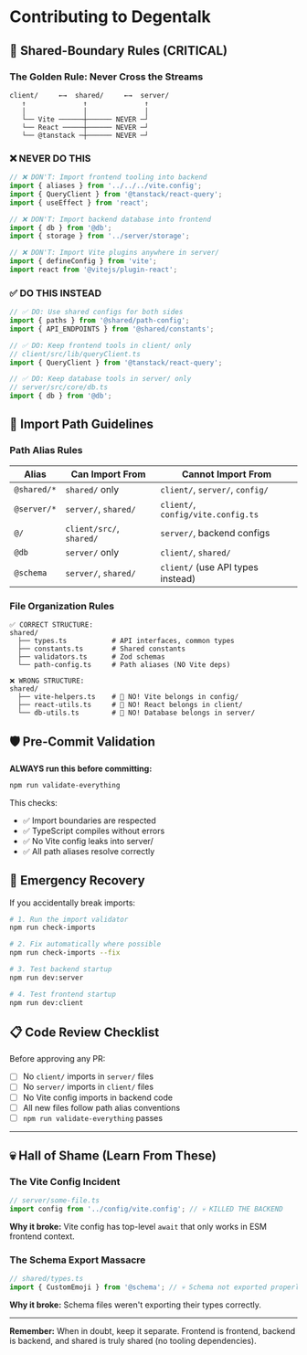 # Contributing to Degentalk

## 🚨 Shared-Boundary Rules (CRITICAL)

### The Golden Rule: **Never Cross the Streams**

```
client/     ←→  shared/     ←→  server/
   ↑              ↑              ↑
   │              │              │
   └── Vite ──────┼────── NEVER ─┘
   └── React ─────┼────── NEVER ─┘
   └── @tanstack ─┼────── NEVER ─┘
```

### ❌ **NEVER DO THIS**

```ts
// ❌ DON'T: Import frontend tooling into backend
import { aliases } from '../../../vite.config';
import { QueryClient } from '@tanstack/react-query';
import { useEffect } from 'react';

// ❌ DON'T: Import backend database into frontend
import { db } from '@db';
import { storage } from '../server/storage';

// ❌ DON'T: Import Vite plugins anywhere in server/
import { defineConfig } from 'vite';
import react from '@vitejs/plugin-react';
```

### ✅ **DO THIS INSTEAD**

```ts
// ✅ DO: Use shared configs for both sides
import { paths } from '@shared/path-config';
import { API_ENDPOINTS } from '@shared/constants';

// ✅ DO: Keep frontend tools in client/ only
// client/src/lib/queryClient.ts
import { QueryClient } from '@tanstack/react-query';

// ✅ DO: Keep database tools in server/ only
// server/src/core/db.ts
import { db } from '@db';
```

## 🔧 Import Path Guidelines

### Path Alias Rules

| Alias       | Can Import From          | Cannot Import From                 |
| ----------- | ------------------------ | ---------------------------------- |
| `@shared/*` | `shared/` only           | `client/`, `server/`, `config/`    |
| `@server/*` | `server/`, `shared/`     | `client/`, `config/vite.config.ts` |
| `@/`        | `client/src/`, `shared/` | `server/`, backend configs         |
| `@db`       | `server/` only           | `client/`, `shared/`               |
| `@schema`   | `server/`, `shared/`     | `client/` (use API types instead)  |

### File Organization Rules

```
✅ CORRECT STRUCTURE:
shared/
  ├── types.ts           # API interfaces, common types
  ├── constants.ts       # Shared constants
  ├── validators.ts      # Zod schemas
  └── path-config.ts     # Path aliases (NO Vite deps)

❌ WRONG STRUCTURE:
shared/
  ├── vite-helpers.ts    # 🚨 NO! Vite belongs in config/
  ├── react-utils.ts     # 🚨 NO! React belongs in client/
  └── db-utils.ts        # 🚨 NO! Database belongs in server/
```

## 🛡️ Pre-Commit Validation

**ALWAYS run this before committing:**

```bash
npm run validate-everything
```

This checks:

- ✅ Import boundaries are respected
- ✅ TypeScript compiles without errors
- ✅ No Vite config leaks into server/
- ✅ All path aliases resolve correctly

## 🚨 Emergency Recovery

If you accidentally break imports:

```bash
# 1. Run the import validator
npm run check-imports

# 2. Fix automatically where possible
npm run check-imports --fix

# 3. Test backend startup
npm run dev:server

# 4. Test frontend startup
npm run dev:client
```

## 📋 Code Review Checklist

Before approving any PR:

- [ ] No `client/` imports in `server/` files
- [ ] No `server/` imports in `client/` files
- [ ] No Vite config imports in backend code
- [ ] All new files follow path alias conventions
- [ ] `npm run validate-everything` passes

---

## 💀 Hall of Shame (Learn From These)

### The Vite Config Incident

```ts
// server/some-file.ts
import config from '../config/vite.config'; // 💀 KILLED THE BACKEND
```

**Why it broke:** Vite config has top-level `await` that only works in ESM frontend context.

### The Schema Export Massacre

```ts
// shared/types.ts
import { CustomEmoji } from '@schema'; // 💀 Schema not exported properly
```

**Why it broke:** Schema files weren't exporting their types correctly.

---

**Remember:** When in doubt, keep it separate. Frontend is frontend, backend is backend, and shared is truly shared (no tooling dependencies).
